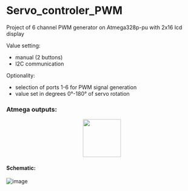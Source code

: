 # Servo_controler_PWM

Project of 6 channel PWM generator on Atmega328p-pu with 2x16 lcd display

Value setting:
- manual (2 buttons) 
- I2C communication

Optionality:
- selection of ports 1-6 for PWM signal generation
- value set in degrees 0°-180° of servo rotation

### Atmega outputs:
<p align="center">
  <img src="https://user-images.githubusercontent.com/64035334/177414345-71769356-4315-4d4f-982a-0f35538a6f5a.png" height="100" />
</p>

#### Schematic:
![image](https://user-images.githubusercontent.com/64035334/177413326-956a6e1d-d64c-422c-ac28-198a6ce9f48d.png)
